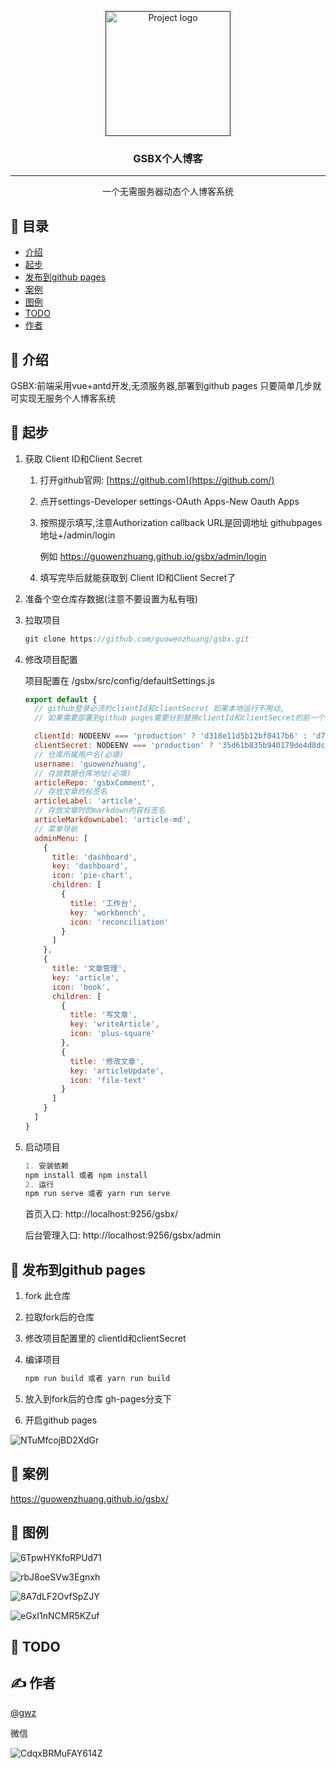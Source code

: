 <p align="center">
  <a href="" rel="noopener">
 <img width=200px height=200px src="https://s2.ax1x.com/2019/09/06/nMd7U1.jpg" alt="Project logo"></a>
</p>

<h3 align="center">GSBX个人博客</h3>

---

<p align="center"> 
    一个无需服务器动态个人博客系统
    <br> 
</p>

## 📝 目录

- [介绍](#about)
- [起步](#run)
- [发布到github pages](#fabu)
- [案例](#anlie)
- [图例](#tulie)
- [TODO](#todo)
- [作者](#author)

## 🧐 介绍 <a name = 'about'></a>

GSBX:前端采用vue+antd开发,无须服务器,部署到github pages 只要简单几步就可实现无服务个人博客系统

## 🏁  起步 <a name = 'run'></a>

1. 获取 Client ID和Client Secret 
   
   1) 打开github官网: [https://github.com](https://github.com/)
   
   2) 点开settings-Developer settings-OAuth Apps-New Oauth Apps
   
   3) 按照提示填写,注意Authorization callback URL是回调地址 githubpages地址+/admin/login 
      
      例如 https://guowenzhuang.github.io/gsbx/admin/login
   
   4) 填写完毕后就能获取到 Client ID和Client Secret了

2. 准备个空仓库存数据(注意不要设置为私有哦)

3. 拉取项目
   
   ```java
   git clone https://github.com/guowenzhuang/gsbx.git
   ```

4. 修改项目配置
   
   项目配置在 /gsbx/src/config/defaultSettings.js 
   
   ```javascript
   export default {  
     // github登录必须的clientId和clientSecret 如果本地运行不用动,
     // 如果需要部署到github pages需要分别替换clientId和clientSecret的前一个配置为第一步获取的clientId和client Secret
   
     clientId: NODEENV === 'production' ? 'd318e11d5b12bf0417b6' : 'd7b3acf20efed15aaf3e',
     clientSecret: NODEENV === 'production' ? '35d61b835b940179de4d8dc1d3b9541ed4cd55f9' : '3218bbf0edd44432d0b9605237c694d1662a74f0',
     // 仓库所属用户名(必填) 
     username: 'guowenzhuang',
     // 存放数据仓库地址(必填) 
     articleRepo: 'gsbxComment',
     // 存放文章的标签名
     articleLabel: 'article',
     // 存放文章时的markdown内容标签名
     articleMarkdownLabel: 'article-md',
     // 菜单导航
     adminMenu: [
       {
         title: 'dashboard',
         key: 'dashboard',
         icon: 'pie-chart',
         children: [
           {
             title: '工作台',
             key: 'workbench',
             icon: 'reconciliation'
           }
         ]
       },
       {
         title: '文章管理',
         key: 'article',
         icon: 'book',
         children: [
           {
             title: '写文章',
             key: 'writeArticle',
             icon: 'plus-square'
           },
           {
             title: '修改文章',
             key: 'articleUpdate',
             icon: 'file-text'
           }
         ]
       }
     ]
   }
   ```

5. 启动项目
   
   ```javascript
   1. 安装依赖
   npm install 或者 npm install
   2. 运行
   npm run serve 或者 yarn run serve
   ```
   首页入口: http://localhost:9256/gsbx/
                 
   后台管理入口: http://localhost:9256/gsbx/admin
  

## 🎈 发布到github pages <a name = 'fabu'></a>
1. fork 此仓库

2. 拉取fork后的仓库

3. 修改项目配置里的 clientId和clientSecret

4. 编译项目
   
   ```javascript
   npm run build 或者 yarn run build
   ```
   
5. 放入到fork后的仓库 gh-pages分支下 
   
6. 开启github pages

![NTuMfcojBD2XdGr](https://i.loli.net/2019/09/06/NTuMfcojBD2XdGr.png)

## 🎨 案例 <a name = "anlie"></a>
https://guowenzhuang.github.io/gsbx/

## 🎨 图例 <a name = "tulie"></a>

![6TpwHYKfoRPUd71](https://i.loli.net/2019/09/06/6TpwHYKfoRPUd71.png)

![rbJ8oeSVw3Egnxh](https://i.loli.net/2019/09/06/rbJ8oeSVw3Egnxh.png)

![8A7dLF2OvfSpZJY](https://i.loli.net/2019/09/06/8A7dLF2OvfSpZJY.png)

![eGxI1nNCMR5KZuf](https://i.loli.net/2019/09/06/eGxI1nNCMR5KZuf.png)

## 🚀 TODO <a name = "todo"></a>



## ✍️ 作者 <a name = "author"></a>

[@gwz](https://guowenzhuang.github.io/gsbx/)

微信

![CdqxBRMuFAY614Z](https://i.loli.net/2019/09/06/CdqxBRMuFAY614Z.jpg)
